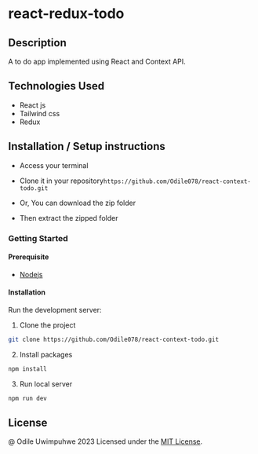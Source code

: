 # react-redux-todo

## Description

A to do app implemented using React and Context API.

## Technologies Used

- React js
- Tailwind css
- Redux

## Installation / Setup instructions

- Access your terminal

- Clone it in your repository`https://github.com/Odile078/react-context-todo.git`

- Or, You can download the zip folder

- Then extract the zipped folder

### Getting Started

#### Prerequisite

- [Nodejs](https://nodejs.org/en/download/)

#### Installation

Run the development server:

1. Clone the project

```bash
git clone https://github.com/Odile078/react-context-todo.git
```

2. Install packages

```bash
npm install
```

3. Run local server

```bash
npm run dev
```

## License

@ Odile Uwimpuhwe 2023
Licensed under the [MIT License](LICENSE).
